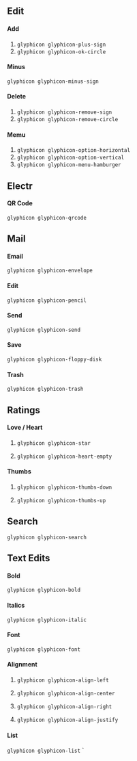 ## Edit

#### Add

1. `glyphicon glyphicon-plus-sign`
2. `glyphicon glyphicon-ok-circle`

#### Minus

`glyphicon glyphicon-minus-sign`

#### Delete

1. `glyphicon glyphicon-remove-sign`
2. `glyphicon glyphicon-remove-circle`

#### Memu

1. `glyphicon glyphicon-option-horizontal`
2. `glyphicon glyphicon-option-vertical`
3. `glyphicon glyphicon-menu-hamburger`

## Electr

#### QR Code

`glyphicon glyphicon-qrcode`

## Mail

#### Email

`glyphicon glyphicon-envelope`

#### Edit

`glyphicon glyphicon-pencil`

#### Send

`glyphicon glyphicon-send`

#### Save

`glyphicon glyphicon-floppy-disk`

#### Trash

`glyphicon glyphicon-trash`

## Ratings

#### Love / Heart

1. `glyphicon glyphicon-star`

2. `glyphicon glyphicon-heart-empty`

#### Thumbs

1. `glyphicon glyphicon-thumbs-down`

2. `glyphicon glyphicon-thumbs-up`

## Search

`glyphicon glyphicon-search`

## Text Edits

#### Bold

`glyphicon glyphicon-bold`

#### Italics

`glyphicon glyphicon-italic`

#### Font

`glyphicon glyphicon-font`

#### Alignment

1. `glyphicon glyphicon-align-left`

2. `glyphicon glyphicon-align-center`

3. `glyphicon glyphicon-align-right`

4. `glyphicon glyphicon-align-justify`

#### List

`glyphicon glyphicon-list`
`
